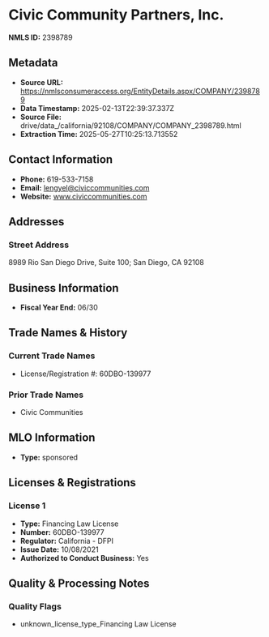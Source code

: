 # Civic Community Partners, Inc.

**NMLS ID:** 2398789

## Metadata
- **Source URL:** https://nmlsconsumeraccess.org/EntityDetails.aspx/COMPANY/2398789
- **Data Timestamp:** 2025-02-13T22:39:37.337Z
- **Source File:** drive/data_/california/92108/COMPANY/COMPANY_2398789.html
- **Extraction Time:** 2025-05-27T10:25:13.713552

## Contact Information
- **Phone:** 619-533-7158
- **Email:** lengyel@civiccommunities.com
- **Website:** www.civiccommunities.com

## Addresses
### Street Address
8989 Rio San Diego Drive, Suite 100; San Diego, CA 92108

## Business Information
- **Fiscal Year End:** 06/30

## Trade Names & History
### Current Trade Names
- License/Registration #: 60DBO-139977

### Prior Trade Names
- Civic Communities

## MLO Information
- **Type:** sponsored

## Licenses & Registrations

### License 1
- **Type:** Financing Law License
- **Number:** 60DBO-139977
- **Regulator:** California - DFPI
- **Issue Date:** 10/08/2021
- **Authorized to Conduct Business:** Yes

## Quality & Processing Notes
### Quality Flags
- unknown_license_type_Financing Law License
